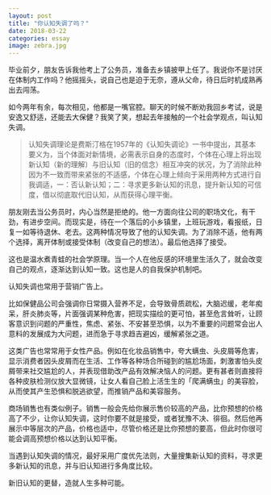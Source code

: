```yaml
---
layout: post
title: "你认知失调了吗？"
date: 2018-03-22
categories: essay
image: zebra.jpg
---
```


毕业前夕，朋友告诉我他考上了公务员，准备去乡镇披甲上任了。我说你不是讨厌在体制内工作吗？他摇摇头，说自己也是迫于无奈，遵从父命，待日后时机成熟再出去闯荡。

如今两年有余，每次相见，他都是一嘴官腔。聊天的时候不断劝我回乡考试，说是安逸又舒适，还能去大保健？我笑了笑，想起去年接触的一个社会学观点，叫认知失调。

> 认知失调理论是费斯汀格在1957年的《认知失调论》一书中提出，其基本要义为，当个体面对新情境，必需表示自身的态度时，个体在心理上将出现新认知（新的理解）与旧认知（旧的信念）相互冲突的状况，为了消除此种因为不一致而带来紧张的不适感，个体在心理上倾向于采用两种方式进行自我调适，一：否认新认知；二：寻求更多新认知的讯息，提升新认知的可信度，借以彻底取代旧认知，从而获得心理平衡。

朋友刚去当公务员时，内心当然是拒绝的。他一方面向往公司的职场文化，有干劲，有进步空间。而现实是，待在一个落后的小乡镇里，上班玩游戏，看报纸，日复一如等待退休、老去。这两种情况导致了他的认知失调。为了消除不适，他有两个选择，离开体制或接受体制（改变自己的想法）。最后他选择了接受。

这也是温水煮青蛙的社会学原理。当一个人在他反感的环境里生活久了，就会改变自己的观点，逐渐达到认知一致。这也是人的自我保护机制吧。

认知失调也常用于营销广告上。

比如保健品公司会强调你日常摄入营养不足，会导致骨质疏松，大脑迟缓，老年痴呆，肝炎肺炎等，片面强调某种危害，把现实描绘的更可怕，甚至危言耸听，让顾客意识到问题的严重性，焦虑、紧张、不安甚至恐惧，以为不重要的问题常会出人意料的发展成为大问题，进而急于寻求趋吉避凶，缓解紧张之道。

这类广告也常常用于女性产品。例如在化妆品销售中，夸大螨虫、头皮屑等危害，显示消费者因头皮屑而在生活、工作等各种场合所碰到的尴尬场面，刺激害怕头皮屑带来社交尴尬的人，并表现借助改产品有效解决恼人的问题。更有甚者则直接将各种皮肤检测仪放大显微镜，让女人看自己脸上活生生的「爬满螨虫」的美容脸，从而使其产生恐惧和脱逃欲望，而推销产品和美容服务。

商场销售也有类似例子。销售一般会先给你展示售价较高的产品，比你预想的价格高了不少，让你认知失调，这时你要不就是接受，或者犹豫不决、徘徊。然后他再展示中等层次的产品，价格也适中，尽管价格还是比你预想的要高，但此时你很可能会调高预想价格以达到认知平衡。

当遇到认知失调的情况，最好采用广度优先法则，大量搜集新认知的资料，寻求更多新认知的讯息，并与旧认知进行多角度比较。

新旧认知的更替，造就人生多种可能。